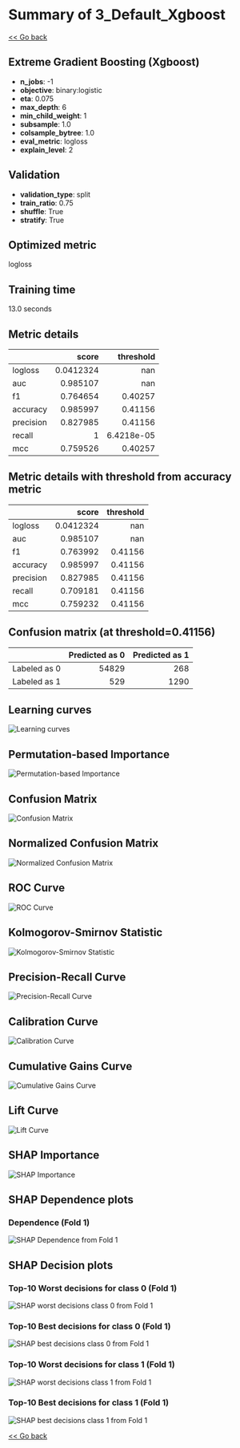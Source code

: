 # Summary of 3_Default_Xgboost

[<< Go back](../README.md)


## Extreme Gradient Boosting (Xgboost)
- **n_jobs**: -1
- **objective**: binary:logistic
- **eta**: 0.075
- **max_depth**: 6
- **min_child_weight**: 1
- **subsample**: 1.0
- **colsample_bytree**: 1.0
- **eval_metric**: logloss
- **explain_level**: 2

## Validation
 - **validation_type**: split
 - **train_ratio**: 0.75
 - **shuffle**: True
 - **stratify**: True

## Optimized metric
logloss

## Training time

13.0 seconds

## Metric details
|           |     score |    threshold |
|:----------|----------:|-------------:|
| logloss   | 0.0412324 | nan          |
| auc       | 0.985107  | nan          |
| f1        | 0.764654  |   0.40257    |
| accuracy  | 0.985997  |   0.41156    |
| precision | 0.827985  |   0.41156    |
| recall    | 1         |   6.4218e-05 |
| mcc       | 0.759526  |   0.40257    |


## Metric details with threshold from accuracy metric
|           |     score |   threshold |
|:----------|----------:|------------:|
| logloss   | 0.0412324 |   nan       |
| auc       | 0.985107  |   nan       |
| f1        | 0.763992  |     0.41156 |
| accuracy  | 0.985997  |     0.41156 |
| precision | 0.827985  |     0.41156 |
| recall    | 0.709181  |     0.41156 |
| mcc       | 0.759232  |     0.41156 |


## Confusion matrix (at threshold=0.41156)
|              |   Predicted as 0 |   Predicted as 1 |
|:-------------|-----------------:|-----------------:|
| Labeled as 0 |            54829 |              268 |
| Labeled as 1 |              529 |             1290 |

## Learning curves
![Learning curves](learning_curves.png)

## Permutation-based Importance
![Permutation-based Importance](permutation_importance.png)
## Confusion Matrix

![Confusion Matrix](confusion_matrix.png)


## Normalized Confusion Matrix

![Normalized Confusion Matrix](confusion_matrix_normalized.png)


## ROC Curve

![ROC Curve](roc_curve.png)


## Kolmogorov-Smirnov Statistic

![Kolmogorov-Smirnov Statistic](ks_statistic.png)


## Precision-Recall Curve

![Precision-Recall Curve](precision_recall_curve.png)


## Calibration Curve

![Calibration Curve](calibration_curve_curve.png)


## Cumulative Gains Curve

![Cumulative Gains Curve](cumulative_gains_curve.png)


## Lift Curve

![Lift Curve](lift_curve.png)



## SHAP Importance
![SHAP Importance](shap_importance.png)

## SHAP Dependence plots

### Dependence (Fold 1)
![SHAP Dependence from Fold 1](learner_fold_0_shap_dependence.png)

## SHAP Decision plots

### Top-10 Worst decisions for class 0 (Fold 1)
![SHAP worst decisions class 0 from Fold 1](learner_fold_0_shap_class_0_worst_decisions.png)
### Top-10 Best decisions for class 0 (Fold 1)
![SHAP best decisions class 0 from Fold 1](learner_fold_0_shap_class_0_best_decisions.png)
### Top-10 Worst decisions for class 1 (Fold 1)
![SHAP worst decisions class 1 from Fold 1](learner_fold_0_shap_class_1_worst_decisions.png)
### Top-10 Best decisions for class 1 (Fold 1)
![SHAP best decisions class 1 from Fold 1](learner_fold_0_shap_class_1_best_decisions.png)

[<< Go back](../README.md)
